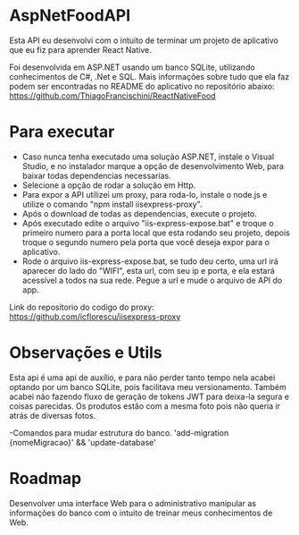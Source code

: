 # AspNetFoodAPI
Esta API eu desenvolvi com o intuito de terminar um projeto de aplicativo que eu fiz para aprender React Native.

Foi desenvolvida em ASP.NET usando um banco SQLite, utilizando conhecimentos de C#, .Net e SQL. Mais informações sobre tudo que ela faz podem ser encontradas no README do aplicativo no repositório abaixo:
https://github.com/ThiagoFrancischini/ReactNativeFood

# Para executar
- Caso nunca tenha executado uma solução ASP.NET, instale o Visual Studio, e no instalador marque a opção de desenvolvimento Web, para baixar todas dependencias necessarias.
- Selecione a opção de rodar a solução em Http.
- Para expor a API utilizei um proxy, para roda-lo, instale o node.js e utilize o comando "npm install iisexpress-proxy".
- Após o download de todas as dependencias, execute o projeto.
- Após executado edite o arquivo "iis-express-expose.bat" e troque o primeiro numero para a porta local que esta rodando seu projeto, depois troque o segundo numero pela porta que você deseja expor para o aplicativo.
- Rode o arquivo iis-express-expose.bat, se tudo deu certo, uma url irá aparecer do lado do "WIFI", esta url, com seu ip e porta, e ela estará acessível a todos na sua rede. Pegue a url e mude o arquivo de API do app.
  
Link do repositorio do codigo do proxy: https://github.com/icflorescu/iisexpress-proxy 

# Observações e Utils
Esta api é uma api de auxílio, e para não perder tanto tempo nela acabei optando por um banco SQLite, pois facilitava meu versionamento. Também acabei não fazendo fluxo de geração de tokens JWT para deixa-la segura e coisas parecidas. 
Os produtos estão com a mesma foto pois não queria ir atrás de diversas fotos.

  -Comandos para mudar estrutura do banco.  'add-migration {nomeMigracao}' && 'update-database'

# Roadmap
Desenvolver uma interface Web para o administrativo manipular as informações do banco com o intuito de treinar meus conhecimentos de Web.
